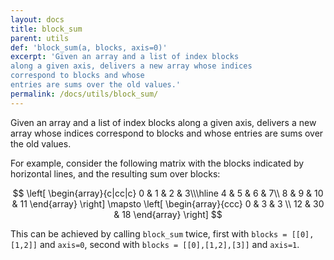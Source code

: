 ```yaml
---
layout: docs
title: block_sum
parent: utils
def: 'block_sum(a, blocks, axis=0)'
excerpt: 'Given an array and a list of index blocks
along a given axis, delivers a new array whose indices
correspond to blocks and whose
entries are sums over the old values.'
permalink: /docs/utils/block_sum/
---
```

Given an array and a list of index blocks
along a given axis, delivers a new array whose indices
correspond to blocks and whose
entries are sums over the old values.

For example, consider the following matrix with the blocks indicated by horizontal lines, and
the resulting sum over blocks:

$$
\left[
\begin{array}{c|cc|c}
  0 & 1 & 2 & 3\\\hline
  4 & 5 & 6 & 7\\
  8 & 9 & 10 & 11
\end{array}
\right] \mapsto 
\left[
\begin{array}{ccc}
  0 & 3 & 3 \\
  12 & 30 & 18
\end{array}
\right]
$$

This can be achieved by calling `block_sum` twice,
first with `blocks = [[0],[1,2]]` and `axis=0`,
second with `blocks = [[0],[1,2],[3]]` and `axis=1`.